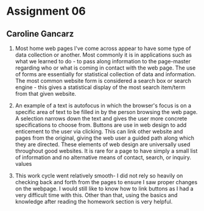 # Assignment 06
## Caroline Gancarz

1) Most home web pages I've come across appear to have some type of data collection or another. Most commonly it is in applications such as what we learned to do - to pass along information to the page-master regarding who or what is coming in contact with the web page. The use of forms are essentially for statistical collection of data and information. The most common website form is considered a search box or search engine - this gives a statistical display of the most search item/term from that given website.

2) An example of a text is autofocus in which the browser's focus is on a specific area of text to be filled in by the person browsing the web page. A selection narrows down the text and gives the user more concrete specifications to choose from. Buttons are use in web design to add enticement to the user via clicking. This can link other website and pages from the original, giving the web user a guided path along which they are directed. These elements of web design are universally used throughout good websites. It is rare for a page to have simply a small list of information and no alternative means of contact, search, or inquiry. values

3) This work cycle went relatively smooth- I did not rely so heavily on checking back and forth from the pages to ensure I saw proper changes on the webpage. I would still like to know how to link buttons as I had a very difficult time with this. Other than that, using the basics and knowledge after reading the homework section is very helpful.
